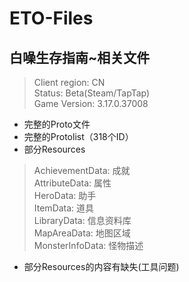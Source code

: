 # ETO-Files

## 白噪生存指南~相关文件

> Client region: CN</br>
> Status: Beta(Steam/TapTap)</br>
> Game Version: 3.17.0.37008</br>

* 完整的Proto文件
* 完整的Protolist（318个ID）
* 部分Resources

> AchievementData: 成就</br>
> AttributeData: 属性</br>
> HeroData: 助手</br>
> ItemData: 道具</br>
> LibraryData: 信息资料库</br>
> MapAreaData: 地图区域</br>
> MonsterInfoData: 怪物描述</br>

* 部分Resources的内容有缺失(工具问题)
